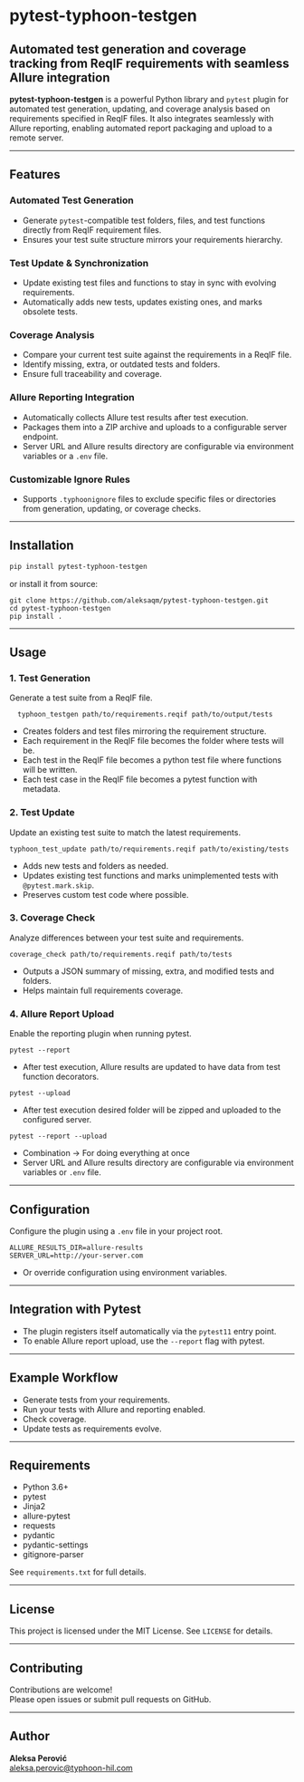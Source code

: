 # pytest-typhoon-testgen

## Automated test generation and coverage tracking from ReqIF requirements with seamless Allure integration

**pytest-typhoon-testgen** is a powerful Python library and `pytest` plugin for automated test generation, updating, and coverage analysis based on requirements specified in ReqIF files. It also integrates seamlessly with Allure reporting, enabling automated report packaging and upload to a remote server.

---

## Features

### Automated Test Generation

- Generate `pytest`-compatible test folders, files, and test functions directly from ReqIF requirement files.
- Ensures your test suite structure mirrors your requirements hierarchy.

### Test Update & Synchronization

- Update existing test files and functions to stay in sync with evolving requirements.
- Automatically adds new tests, updates existing ones, and marks obsolete tests.

### Coverage Analysis

- Compare your current test suite against the requirements in a ReqIF file.
- Identify missing, extra, or outdated tests and folders.
- Ensure full traceability and coverage.

### Allure Reporting Integration

- Automatically collects Allure test results after test execution.
- Packages them into a ZIP archive and uploads to a configurable server endpoint.
- Server URL and Allure results directory are configurable via environment variables or a `.env` file.

###  Customizable Ignore Rules

- Supports `.typhoonignore` files to exclude specific files or directories from generation, updating, or coverage checks.

---

## Installation
```sh
pip install pytest-typhoon-testgen
```
or install it from source:
```
git clone https://github.com/aleksaqm/pytest-typhoon-testgen.git
cd pytest-typhoon-testgen
pip install .
```
---

## Usage

### 1. Test Generation

Generate a test suite from a ReqIF file.
```
  typhoon_testgen path/to/requirements.reqif path/to/output/tests
```
- Creates folders and test files mirroring the requirement structure.
- Each requirement in the ReqIF file becomes the folder where tests will be.
- Each test in the ReqIF file becomes a python test file where functions will be written.
- Each test case in the ReqIF file becomes a pytest function with metadata.

### 2. Test Update

Update an existing test suite to match the latest requirements.
```
typhoon_test_update path/to/requirements.reqif path/to/existing/tests
```
- Adds new tests and folders as needed.
- Updates existing test functions and marks unimplemented tests with `@pytest.mark.skip`.
- Preserves custom test code where possible.

### 3. Coverage Check

Analyze differences between your test suite and requirements.
```
coverage_check path/to/requirements.reqif path/to/tests
```
- Outputs a JSON summary of missing, extra, and modified tests and folders.
- Helps maintain full requirements coverage.

### 4. Allure Report Upload

Enable the reporting plugin when running pytest.
```
pytest --report
```
- After test execution, Allure results are updated to have data from test function decorators.
```
pytest --upload
```
- After test execution desired folder will be zipped and uploaded to the configured server.
```
pytest --report --upload
```
- Combination -> For doing everything at once
- Server URL and Allure results directory are configurable via environment variables or ``.env`` file.

---

## Configuration

Configure the plugin using a `.env` file in your project root.
```
ALLURE_RESULTS_DIR=allure-results
SERVER_URL=http://your-server.com
```
- Or override configuration using environment variables.

---

## Integration with Pytest

- The plugin registers itself automatically via the `pytest11` entry point.
- To enable Allure report upload, use the `--report` flag with pytest.

---

## Example Workflow

- Generate tests from your requirements.
- Run your tests with Allure and reporting enabled.
- Check coverage.
- Update tests as requirements evolve.

---

## Requirements

- Python 3.6+
- pytest
- Jinja2
- allure-pytest
- requests
- pydantic
- pydantic-settings
- gitignore-parser

See `requirements.txt` for full details.

---

## License

This project is licensed under the MIT License. See `LICENSE` for details.

---

## Contributing

Contributions are welcome!  
Please open issues or submit pull requests on GitHub.

---

## Author

**Aleksa Perović**  
aleksa.perovic@typhoon-hil.com
